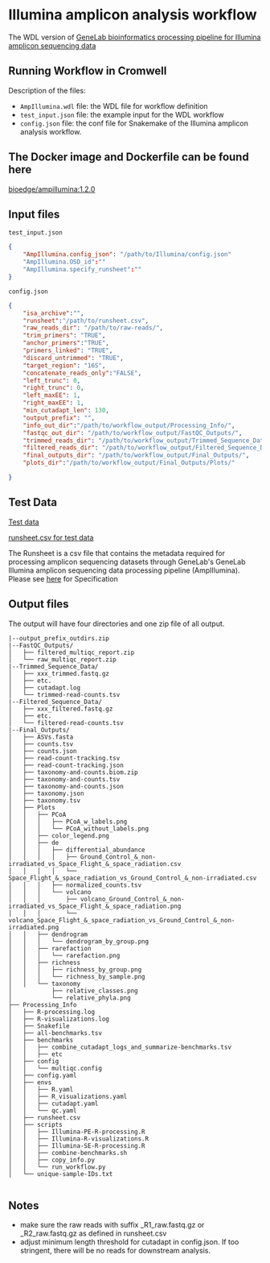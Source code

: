 
# Illumina amplicon analysis workflow

The WDL version of [GeneLab bioinformatics processing pipeline for Illumina amplicon sequencing data](https://github.com/nasa/GeneLab_Data_Processing/tree/amplicon-add-runsheet-visualizations/Amplicon/Illumina)

## Running Workflow in Cromwell

Description of the files:
 - `AmpIllumina.wdl` file: the WDL file for workflow definition
 - `test_input.json` file: the example input for the WDL workflow
 - `config.json` file: the conf file for Snakemake of the Illumina amplicon analysis workflow.

## The Docker image and Dockerfile can be found here

[bioedge/ampillumina:1.2.0](https://hub.docker.com/r/bioedge/ampillumina)

## Input files

`test_input.json`

```json
{
    "AmpIllumina.config_json": "/path/to/Illumina/config.json"
    "AmpIllumina.OSD_id":""
    "AmpIllumina.specify_runsheet":""
}
```

`config.json`

```json
{
    "isa_archive":"",
    "runsheet":"/path/to/runsheet.csv",
    "raw_reads_dir": "/path/to/raw-reads/",
    "trim_primers": "TRUE",
    "anchor_primers":"TRUE",
    "primers_linked": "TRUE",
    "discard_untrimmed": "TRUE",
    "target_region": "16S",
    "concatenate_reads_only":"FALSE",
    "left_trunc": 0,
    "right_trunc": 0,
    "left_maxEE": 1,
    "right_maxEE": 1,
    "min_cutadapt_len": 130, 
    "output_prefix": "",
    "info_out_dir":"/path/to/workflow_output/Processing_Info/",
    "fastqc_out_dir": "/path/to/workflow_output/FastQC_Outputs/",
    "trimmed_reads_dir": "/path/to/workflow_output/Trimmed_Sequence_Data/",
    "filtered_reads_dir": "/path/to/workflow_output/Filtered_Sequence_Data/",
    "final_outputs_dir": "/path/to/workflow_output/Final_Outputs/",
    "plots_dir":"/path/to/workflow_output/Final_Outputs/Plots/"

}
```

## Test Data

[Test data](https://figshare.com/ndownloader/files/39537235)

[runsheet.csv for test data](https://raw.githubusercontent.com/LANL-Bioinformatics/NASA_GeneLab_workflows/feedback_edits/Amplicon/Illumina/runsheet.csv)

The Runsheet is a csv file that contains the metadata required for processing amplicon sequencing datasets through GeneLab's GeneLab Illumina amplicon sequencing data processing pipeline (AmpIllumina). Please see [here](https://github.com/nasa/GeneLab_Data_Processing/tree/amplicon-add-runsheet-visualizations/Amplicon/Illumina/Workflow_Documentation/SW_AmpIllumina-A/examples/runsheet) for Specification



## Output files
The output will have four directories and one zip file of all output.

```
|--output_prefix_outdirs.zip
|--FastQC_Outputs/
│   ├── filtered_multiqc_report.zip
│   └── raw_multiqc_report.zip
|--Trimmed_Sequence_Data/
│   ├── xxx_trimmed.fastq.gz
│   ├── etc.
│   ├── cutadapt.log
│   └── trimmed-read-counts.tsv
|--Filtered_Sequence_Data/
│   ├── xxx_filtered.fastq.gz
│   ├── etc.
│   └── filtered-read-counts.tsv
|--Final_Outputs/
│   ├── ASVs.fasta
│   ├── counts.tsv
│   ├── counts.json
│   ├── read-count-tracking.tsv
│   ├── read-count-tracking.json
│   ├── taxonomy-and-counts.biom.zip
│   ├── taxonomy-and-counts.tsv
│   ├── taxonomy-and-counts.json
│   ├── taxonomy.json
│   ├── taxonomy.tsv
│   ├── Plots
│   │   ├── PCoA
│   │   │   ├── PCoA_w_labels.png
│   │   │   └── PCoA_without_labels.png
│   │   ├── color_legend.png
│   │   ├── de
│   │   │   ├── differential_abundance
│   │   │   │   ├── Ground_Control_&_non-irradiated_vs_Space_Flight_&_space_radiation.csv
│   │   │   │   └── Space_Flight_&_space_radiation_vs_Ground_Control_&_non-irradiated.csv
│   │   │   ├── normalized_counts.tsv
│   │   │   └── volcano
│   │   │       ├── volcano_Ground_Control_&_non-irradiated_vs_Space_Flight_&_space_radiation.png
│   │   │       └── volcano_Space_Flight_&_space_radiation_vs_Ground_Control_&_non-irradiated.png
│   │   ├── dendrogram
│   │   │   └── dendrogram_by_group.png
│   │   ├── rarefaction
│   │   │   └── rarefaction.png
│   │   ├── richness
│   │   │   ├── richness_by_group.png
│   │   │   └── richness_by_sample.png
│   │   └── taxonomy
│           ├── relative_classes.png
│           └── relative_phyla.png
├── Processing_Info
│   ├── R-processing.log
│   ├── R-visualizations.log
│   ├── Snakefile
│   ├── all-benchmarks.tsv
│   ├── benchmarks
│   │   ├── combine_cutadapt_logs_and_summarize-benchmarks.tsv
│   │   ├── etc
│   ├── config
│   │   └── multiqc.config
│   ├── config.yaml
│   ├── envs
│   │   ├── R.yaml
│   │   ├── R_visualizations.yaml
│   │   ├── cutadapt.yaml
│   │   └── qc.yaml
│   ├── runsheet.csv
│   ├── scripts
│   │   ├── Illumina-PE-R-processing.R
│   │   ├── Illumina-R-visualizations.R
│   │   ├── Illumina-SE-R-processing.R
│   │   ├── combine-benchmarks.sh
│   │   ├── copy_info.py
│   │   └── run_workflow.py
│   └── unique-sample-IDs.txt


```

## Notes
* make sure the raw reads with suffix _R1_raw.fastq.gz or _R2_raw.fastq.gz as defined in runsheet.csv
* adjust minimum length threshold for cutadapt in config.json. If too stringent, there will be no reads for downstream analysis.
